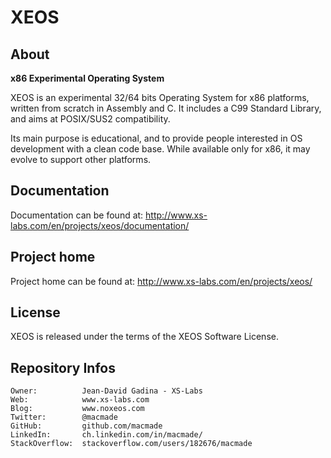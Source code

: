 XEOS
====

About
-----

**x86 Experimental Operating System**

XEOS is an experimental 32/64 bits Operating System for x86 platforms, written from scratch in Assembly and C.
It includes a C99 Standard Library, and aims at POSIX/SUS2 compatibility.

Its main purpose is educational, and to provide people interested in OS development with a clean code base.
While available only for x86, it may evolve to support other platforms.

Documentation
-------------

Documentation can be found at: http://www.xs-labs.com/en/projects/xeos/documentation/

Project home
------------

Project home can be found at: http://www.xs-labs.com/en/projects/xeos/

License
-------

XEOS is released under the terms of the XEOS Software License.

Repository Infos
----------------

    Owner:			Jean-David Gadina - XS-Labs
    Web:			www.xs-labs.com
    Blog:			www.noxeos.com
    Twitter:		@macmade
    GitHub:			github.com/macmade
    LinkedIn:		ch.linkedin.com/in/macmade/
    StackOverflow:	stackoverflow.com/users/182676/macmade
